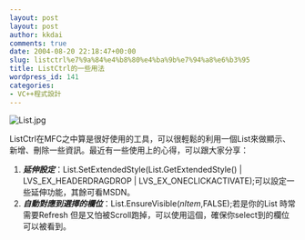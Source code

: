 ```yaml
---
layout: post
layout: post
author: kkdai
comments: true
date: 2004-08-20 22:18:47+00:00
slug: listctrl%e7%9a%84%e4%b8%80%e4%ba%9b%e7%94%a8%e6%b3%95
title: ListCtrl的一些用法
wordpress_id: 141
categories:
- VC++程式設計
---
```


![List.jpg](http://www.evanlin.com/blog/archives/0820/List.jpg)

ListCtrl在MFC之中算是很好使用的工具，可以很輕鬆的利用一個List來做顯示、新增、刪除一些資訊。最近有一些使用上的心得，可以跟大家分享：

  1. **_延伸設定_**：List.SetExtendedStyle(List.GetExtendedStyle() | LVS_EX_HEADERDRAGDROP | LVS_EX_ONECLICKACTIVATE);可以設定一些延伸功能，其餘可看MSDN。
  2. **_自動對應到選擇的欄位_**：List.EnsureVisible(_nItem_,FALSE);若是你的List 時常需要Refresh 但是又怕被Scroll跑掉，可以使用這個，確保你select到的欄位可以被看到。
